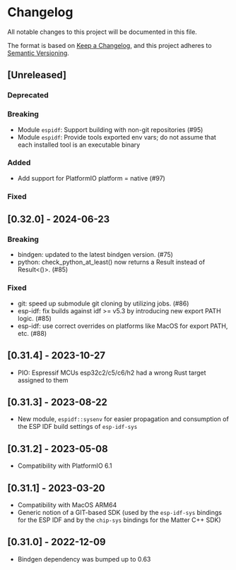# Changelog

All notable changes to this project will be documented in this file.

The format is based on [Keep a Changelog](https://keepachangelog.com/en/1.0.0/),
and this project adheres to [Semantic Versioning](https://semver.org/spec/v2.0.0.html).

## [Unreleased]

### Deprecated

### Breaking
- Module `espidf`: Support building with non-git repositories (#95)
- Module `espidf`: Provide tools exported env vars; do not assume that each installed tool is an executable binary

### Added
- Add support for PlatformIO platform = native (#97)

### Fixed

## [0.32.0] - 2024-06-23
### Breaking
* bindgen: updated to the latest bindgen version. (#75)
* python: check_python_at_least() now returns a Result<PythonVersion> instead of Result<()>. (#85)
### Fixed
* git: speed up submodule git cloning by utilizing jobs. (#86)
* esp-idf: fix builds against idf >= v5.3 by introducing new export PATH logic. (#85)
* esp-idf: use correct overrides on platforms like MacOS for export PATH, etc. (#88)

## [0.31.4] - 2023-10-27
* PIO: Espressif MCUs esp32c2/c5/c6/h2 had a wrong Rust target assigned to them

## [0.31.3] - 2023-08-22
* New module, `espidf::sysenv` for easier propagation and consumption of the ESP IDF build settings of `esp-idf-sys`

## [0.31.2] - 2023-05-08
* Compatibility with PlatformIO 6.1

## [0.31.1] - 2023-03-20
* Compatibility with MacOS ARM64
* Generic notion of a GIT-based SDK (used by the `esp-idf-sys` bindings for the ESP IDF and by the `chip-sys` bindings for the Matter C++ SDK)

## [0.31.0] - 2022-12-09
* Bindgen dependency was bumped up to 0.63
